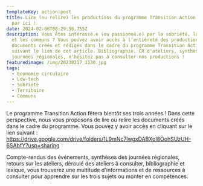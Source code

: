 ```yaml
---
templateKey: action-post
title: Lire (ou relire) les productions du programme Transition Action ? C'est
  par ici !
date: 2024-02-06T08:29:50.755Z
description: Vous êtes intéressé.e (ou passionné.e) par la sobriété, la low-tech
  et les communs ? Vous pouvez avoir accès à l’entièreté des productions des
  documents créés et rédigés dans le cadre du programme Transition Action en
  suivant le lien de cet article. Bibliographie, CR d'ateliers, synthèses des
  journées régionales, n'hésitez pas à consulter nos productions !
featuredimage: /img/20230217_1130.jpg
tags:
  - Economie circulaire
  - Low-tech
  - Sobriété
  - Territoire
  - Communs
---
```

Le programme Transition Action fêtera bientôt ses trois années ! Dans cette perspective, nous vous proposons de lire ou relire les documents créés dans le cadre du programme. Vous pouvez y avoir accès en cliquant sur le lien suivant : <https://drive.google.com/drive/folders/1L9mNc7lwgxDABXoI8OohSUzUH-6SAbfY?usp=sharing>

Compte-rendus des événements, synthèses des journées régionales, retours sur les ateliers, déroulé des ateliers à consulter, bibliographie et lexique, vous trouverez une multitude d'informations et de ressources à consulter pour apprendre sur les trois sujets ou monter en compétences.